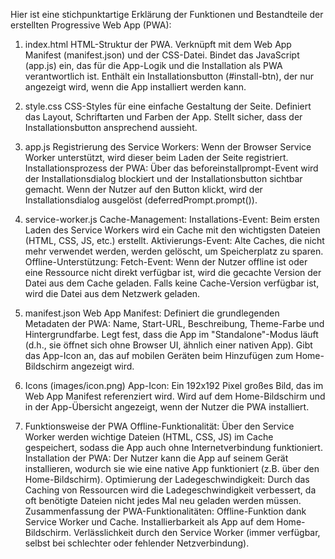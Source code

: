 Hier ist eine stichpunktartige Erklärung der Funktionen und Bestandteile der erstellten Progressive Web App (PWA):

1. index.html
HTML-Struktur der PWA.
Verknüpft mit dem Web App Manifest (manifest.json) und der CSS-Datei.
Bindet das JavaScript (app.js) ein, das für die App-Logik und die Installation als PWA verantwortlich ist.
Enthält ein Installationsbutton (#install-btn), der nur angezeigt wird, wenn die App installiert werden kann.

2. style.css
CSS-Styles für eine einfache Gestaltung der Seite.
Definiert das Layout, Schriftarten und Farben der App.
Stellt sicher, dass der Installationsbutton ansprechend aussieht.

3. app.js
Registrierung des Service Workers: Wenn der Browser Service Worker unterstützt, wird dieser beim Laden der Seite registriert.
Installationsprozess der PWA: Über das beforeinstallprompt-Event wird der Installationsdialog blockiert und der Installationsbutton sichtbar gemacht.
Wenn der Nutzer auf den Button klickt, wird der Installationsdialog ausgelöst (deferredPrompt.prompt()).

4. service-worker.js
Cache-Management:
Installations-Event: Beim ersten Laden des Service Workers wird ein Cache mit den wichtigsten Dateien (HTML, CSS, JS, etc.) erstellt.
Aktivierungs-Event: Alte Caches, die nicht mehr verwendet werden, werden gelöscht, um Speicherplatz zu sparen.
Offline-Unterstützung:
Fetch-Event: Wenn der Nutzer offline ist oder eine Ressource nicht direkt verfügbar ist, wird die gecachte Version der Datei aus dem Cache geladen. Falls keine Cache-Version verfügbar ist, wird die Datei aus dem Netzwerk geladen.

5. manifest.json
Web App Manifest:
Definiert die grundlegenden Metadaten der PWA: Name, Start-URL, Beschreibung, Theme-Farbe und Hintergrundfarbe.
Legt fest, dass die App im "Standalone"-Modus läuft (d.h., sie öffnet sich ohne Browser UI, ähnlich einer nativen App).
Gibt das App-Icon an, das auf mobilen Geräten beim Hinzufügen zum Home-Bildschirm angezeigt wird.

6. Icons (images/icon.png)
App-Icon: Ein 192x192 Pixel großes Bild, das im Web App Manifest referenziert wird.
Wird auf dem Home-Bildschirm und in der App-Übersicht angezeigt, wenn der Nutzer die PWA installiert.

7. Funktionsweise der PWA
Offline-Funktionalität: Über den Service Worker werden wichtige Dateien (HTML, CSS, JS) im Cache gespeichert, sodass die App auch ohne Internetverbindung funktioniert.
Installation der PWA: Der Nutzer kann die App auf seinem Gerät installieren, wodurch sie wie eine native App funktioniert (z.B. über den Home-Bildschirm).
Optimierung der Ladegeschwindigkeit: Durch das Caching von Ressourcen wird die Ladegeschwindigkeit verbessert, da oft benötigte Dateien nicht jedes Mal neu geladen werden müssen.
Zusammenfassung der PWA-Funktionalitäten:
Offline-Funktion dank Service Worker und Cache.
Installierbarkeit als App auf dem Home-Bildschirm.
Verlässlichkeit durch den Service Worker (immer verfügbar, selbst bei schlechter oder fehlender Netzverbindung).